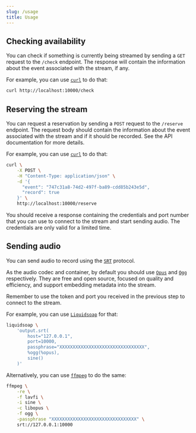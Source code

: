 ```yaml
---
slug: /usage
title: Usage
---
```


## Checking availability

You can check if something is currently being streamed
by sending a `GET` request to the `/check` endpoint.
The response will contain the information about the event
associated with the stream, if any.

For example, you can use [`curl`](https://curl.se) to do that:

```sh
curl http://localhost:10000/check
```

## Reserving the stream

You can request a reservation by sending a `POST` request to the `/reserve` endpoint.
The request body should contain the information
about the event associated with the stream
and if it should be recorded.
See the API documentation for more details.

For example, you can use [`curl`](https://curl.se) to do that:

```sh
curl \
    -X POST \
    -H "Content-Type: application/json" \
    -d '{
      "event": "747c31a8-74d2-497f-ba89-cdd85b243e5d",
      "record": true
    }' \
    http://localhost:10000/reserve
```

You should receive a response containing the credentials and port number
that you can use to connect to the stream and start sending audio.
The credentials are only valid for a limited time.

## Sending audio

You can send audio to record using the
[`SRT`](https://www.haivision.com/products/srt-secure-reliable-transport)
protocol.

As the audio codec and container,
by default you should use [`Opus`](https://opus-codec.org) and
[`Ogg`](https://www.xiph.org/ogg) respectively.
They are free and open source, focused on quality and efficiency,
and support embedding metadata into the stream.

Remember to use the token and port you received in the previous step
to connect to the stream.

For example, you can use [`Liquidsoap`](https://www.liquidsoap.info) for that:

```sh
liquidsoap \
    'output.srt(
        host="127.0.0.1",
        port=10000,
        passphrase="XXXXXXXXXXXXXXXXXXXXXXXXXXXXXXXX",
        %ogg(%opus),
        sine()
    )'
```

Alternatively, you can use [`ffmpeg`](https://ffmpeg.org) to do the same:

```sh
ffmpeg \
    -re \
    -f lavfi \
    -i sine \
    -c libopus \
    -f ogg \
    -passphrase "XXXXXXXXXXXXXXXXXXXXXXXXXXXXXXXX" \
    srt://127.0.0.1:10000
```

